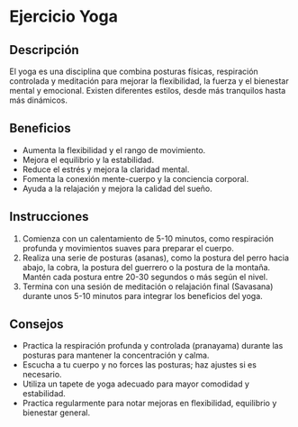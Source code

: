 # Ejercicio Yoga

## Descripción
El yoga es una disciplina que combina posturas físicas, respiración controlada y meditación para mejorar la flexibilidad, la fuerza y el bienestar mental y emocional. Existen diferentes estilos, desde más tranquilos hasta más dinámicos.

## Beneficios
- Aumenta la flexibilidad y el rango de movimiento.
- Mejora el equilibrio y la estabilidad.
- Reduce el estrés y mejora la claridad mental.
- Fomenta la conexión mente-cuerpo y la conciencia corporal.
- Ayuda a la relajación y mejora la calidad del sueño.

## Instrucciones
1. Comienza con un calentamiento de 5-10 minutos, como respiración profunda y movimientos suaves para preparar el cuerpo.
2. Realiza una serie de posturas (asanas), como la postura del perro hacia abajo, la cobra, la postura del guerrero o la postura de la montaña. Mantén cada postura entre 20-30 segundos o más según el nivel.
3. Termina con una sesión de meditación o relajación final (Savasana) durante unos 5-10 minutos para integrar los beneficios del yoga.

## Consejos
- Practica la respiración profunda y controlada (pranayama) durante las posturas para mantener la concentración y calma.
- Escucha a tu cuerpo y no forces las posturas; haz ajustes si es necesario.
- Utiliza un tapete de yoga adecuado para mayor comodidad y estabilidad.
- Practica regularmente para notar mejoras en flexibilidad, equilibrio y bienestar general.